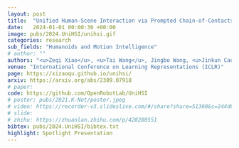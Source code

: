```yaml
---
layout: post
title:  "Unified Human-Scene Interaction via Prompted Chain-of-Contacts"
date:   2024-01-01 00:00:30 +00:00
image: pubs/2024.UniHSI/unihsi.gif
categories: research
sub_fields: "Humanoids and Motion Intelligence"
# author: ""
authors: "<u>Zeqi Xiao</u>, <u>Tai Wang</u>, Jingbo Wang, <u>Jinkun Cao</u>, Wenwei Zhang, Bo Dai, Dahua Lin, <strong>Jiangmiao Pang</strong><sup>&dagger;</sup>"
venue: "International Conference on Learning Representations (ICLR)"
page: https://xizaoqu.github.io/unihsi/
arxiv: https://arxiv.org/abs/2309.07918
# paper: 
code: https://github.com/OpenRobotLab/UniHSI
# poster: pubs/2021.K-Net/poster.jpeg
# video: https://recorder-v3.slideslive.com/#/share?share=51360&s=244d89a2-1418-4fd5-89fe-dc9616fc6efd
# slide:
# zhihu: https://zhuanlan.zhihu.com/p/428280551
bibtex: pubs/2024.UniHSI/bibtex.txt
highlight: Spotlight Presentation
---
```

